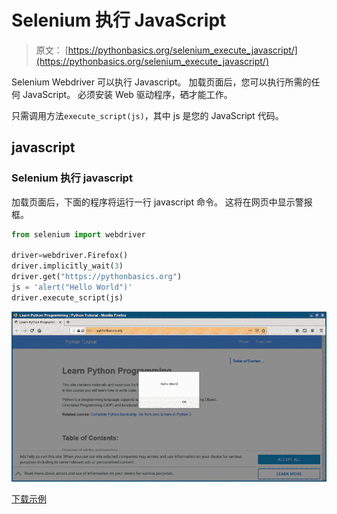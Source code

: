 # Selenium 执行 JavaScript

> 原文： [https://pythonbasics.org/selenium_execute_javascript/](https://pythonbasics.org/selenium_execute_javascript/)

Selenium Webdriver 可以执行 Javascript。 加载页面后，您可以执行所需的任何 JavaScript。 必须安装 Web 驱动程序，硒才能工作。

只需调用方法`execute_script(js)`，其中 js 是您的 JavaScript 代码。


## javascript

### Selenium 执行 javascript

加载页面后，下面的程序将运行一行 javascript 命令。 这将在网页中显示警报框。

```py
from selenium import webdriver

driver=webdriver.Firefox()
driver.implicitly_wait(3)
driver.get("https://pythonbasics.org")
js = 'alert("Hello World")'
driver.execute_script(js)

```

![selenium execute javascript](img/d64bb0b04092fe87118d67e850135a32.jpg)

[下载示例](https://gum.co/GjuJxo)